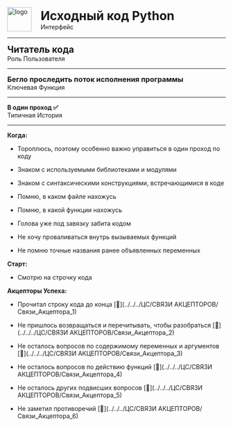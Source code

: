 
<div style="display: flex; align-items: flex-start; align-items: center;">
	<div style="margin-right: 5px;">
		<img src="../../../img/" alt="logo" style="display: block; width: 4em; height: auto; margin-right: 1rem;" />
	</div>
	<div>
		<h1 style="margin: 0;">Исходный код Python</h1>
		<p style="margin: 0;">Интерфейс</p>
	</div>
</div>


***

<div>
    <h2 style="margin: 0;">Читатель кода</h2>
    <p style="margin: 0;">Роль Пользователя</p>
</div>


***

<div>
    <h3 style="margin: 0;">Бегло проследить поток исполнения программы</h3>
    <p style="margin: 0;">Ключевая Функция</p>
</div>


***

<div>
    <h4 style="margin: 0;">В один проход ✅</h4>
    <p style="margin: 0;">Типичная История</p>
</div>

***

**Когда:**

- Тороплюсь, поэтому особенно важно управиться в один проход по коду

- Знаком с используемыми библиотеками и модулями

- Знаком с синтаксическими конструкциями, встречающимися в коде

- Помню, в каком файле нахожусь

- Помню, в какой функции нахожусь

- Голова уже под завязку забита кодом

- Не хочу проваливаться внутрь вызываемых функций

- Не помню точные названия ранее объявленных переменных



**Старт:**

- Смотрю на строчку кода

**Акцепторы Успеха:**

- Прочитал строку кода до конца [🔗](../../../ЦС/СВЯЗИ АКЦЕПТОРОВ/Связи_Акцептора_1)

- Не пришлось возвращаться и перечитывать, чтобы разобраться [🔗](../../../ЦС/СВЯЗИ АКЦЕПТОРОВ/Связи_Акцептора_2)

- Не осталось вопросов по содержимому переменных и аргументов [🔗](../../../ЦС/СВЯЗИ АКЦЕПТОРОВ/Связи_Акцептора_3)

- Не осталось вопросов по действию функций [🔗](../../../ЦС/СВЯЗИ АКЦЕПТОРОВ/Связи_Акцептора_4)

- Не осталось других подвисших вопросов [🔗](../../../ЦС/СВЯЗИ АКЦЕПТОРОВ/Связи_Акцептора_5)

- Не заметил противоречий [🔗](../../../ЦС/СВЯЗИ АКЦЕПТОРОВ/Связи_Акцептора_6)

